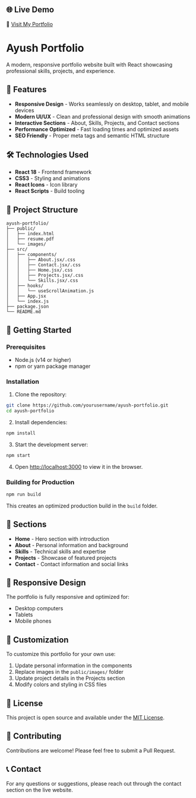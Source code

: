 ## 🌐 Live Demo

🔗 [Visit My Portfolio](https://ayushportfolio-alpha.vercel.app/)

# Ayush Portfolio

A modern, responsive portfolio website built with React showcasing professional skills, projects, and experience.

## 🚀 Features

- **Responsive Design** - Works seamlessly on desktop, tablet, and mobile devices
- **Modern UI/UX** - Clean and professional design with smooth animations
- **Interactive Sections** - About, Skills, Projects, and Contact sections
- **Performance Optimized** - Fast loading times and optimized assets
- **SEO Friendly** - Proper meta tags and semantic HTML structure

## 🛠️ Technologies Used

- **React 18** - Frontend framework
- **CSS3** - Styling and animations
- **React Icons** - Icon library
- **React Scripts** - Build tooling

## 📁 Project Structure

```
ayush-portfolio/
├── public/
│   ├── index.html
│   ├── resume.pdf
│   └── images/
├── src/
│   ├── components/
│   │   ├── About.jsx/.css
│   │   ├── Contact.jsx/.css
│   │   ├── Home.jsx/.css
│   │   ├── Projects.jsx/.css
│   │   └── Skills.jsx/.css
│   ├── hooks/
│   │   └── useScrollAnimation.js
│   ├── App.jsx
│   └── index.js
├── package.json
└── README.md
```

## 🚀 Getting Started

### Prerequisites

- Node.js (v14 or higher)
- npm or yarn package manager

### Installation

1. Clone the repository:
```bash
git clone https://github.com/yourusername/ayush-portfolio.git
cd ayush-portfolio
```

2. Install dependencies:
```bash
npm install
```

3. Start the development server:
```bash
npm start
```

4. Open [http://localhost:3000](http://localhost:3000) to view it in the browser.

### Building for Production

```bash
npm run build
```

This creates an optimized production build in the `build` folder.

## 🎯 Sections

- **Home** - Hero section with introduction
- **About** - Personal information and background
- **Skills** - Technical skills and expertise
- **Projects** - Showcase of featured projects
- **Contact** - Contact information and social links

## 📱 Responsive Design

The portfolio is fully responsive and optimized for:
- Desktop computers
- Tablets
- Mobile phones

## 🎨 Customization

To customize this portfolio for your own use:

1. Update personal information in the components
2. Replace images in the `public/images/` folder
3. Update project details in the Projects section
4. Modify colors and styling in CSS files

## 📄 License

This project is open source and available under the [MIT License](LICENSE).

## 🤝 Contributing

Contributions are welcome! Please feel free to submit a Pull Request.

## 📞 Contact

For any questions or suggestions, please reach out through the contact section on the live website.
